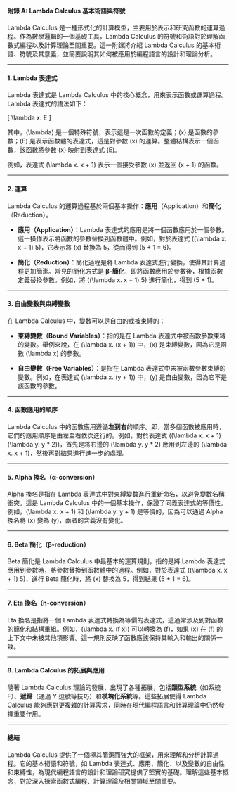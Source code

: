 #### **附錄 A: Lambda Calculus 基本術語與符號**

Lambda Calculus 是一種形式化的計算模型，主要用於表示和研究函數的運算過程。作為數學邏輯的一個基礎工具，Lambda Calculus 的符號和術語對於理解函數式編程以及計算理論至關重要。這一附錄將介紹 Lambda Calculus 的基本術語、符號及其意義，並簡要說明其如何被應用於編程語言的設計和理論分析。

---

#### **1. Lambda 表達式**

Lambda 表達式是 Lambda Calculus 中的核心概念，用來表示函數或運算過程。Lambda 表達式的語法如下：

\[
\lambda x. E
\]

其中，\(\lambda\) 是一個特殊符號，表示這是一次函數的定義；\(x\) 是函數的參數；\(E\) 是表示函數體的表達式，這是對參數 \(x\) 的運算。整體結構表示一個函數，該函數將參數 \(x\) 映射到表達式 \(E\)。

例如，表達式 \(\lambda x. x + 1\) 表示一個接受參數 \(x\) 並返回 \(x + 1\) 的函數。

---

#### **2. 運算**

Lambda Calculus 的運算過程基於兩個基本操作：**應用**（Application）和**簡化**（Reduction）。

- **應用（Application）**：Lambda 表達式的應用是將一個函數應用於一個參數。這一操作表示將函數的參數替換到函數體中。例如，對於表達式 \((\lambda x. x + 1) 5\)，它表示將 \(x\) 替換為 5，從而得到 \(5 + 1 = 6\)。
  
- **簡化（Reduction）**：簡化過程是將 Lambda 表達式進行變換，使得其計算過程更加簡潔。常見的簡化方式是 **β-簡化**，即將函數應用於參數後，根據函數定義替換參數。例如，將 \((\lambda x. x + 1) 5\) 進行簡化，得到 \(5 + 1\)。

---

#### **3. 自由變數與束縛變數**

在 Lambda Calculus 中，變數可以是自由的或被束縛的：

- **束縛變數（Bound Variables）**：指的是在 Lambda 表達式中被函數參數束縛的變數。舉例來說，在 \(\lambda x. (x + 1)\) 中，\(x\) 是束縛變數，因為它是函數 \(\lambda x\) 的參數。
  
- **自由變數（Free Variables）**：是指在 Lambda 表達式中未被函數參數束縛的變數。例如，在表達式 \(\lambda x. (y + 1)\) 中，\(y\) 是自由變數，因為它不是該函數的參數。

---

#### **4. 函數應用的順序**

Lambda Calculus 中的函數應用遵循**左到右**的順序。即，當多個函數被應用時，它們的應用順序是由左至右依次進行的。例如，對於表達式 \((\lambda x. x + 1) (\lambda y. y * 2)\)，首先是將右邊的 \(\lambda y. y * 2\) 應用到左邊的 \(\lambda x. x + 1\)，然後再對結果進行進一步的處理。

---

#### **5. Alpha 換名（α-conversion）**

Alpha 換名是指在 Lambda 表達式中對束縛變數進行重新命名，以避免變數名稱衝突。這是 Lambda Calculus 中的一個基本操作，保證了同義表達式的等價性。例如，\(\lambda x. x + 1\) 和 \(\lambda y. y + 1\) 是等價的，因為可以通過 Alpha 換名將 \(x\) 變為 \(y\)，兩者的含義沒有變化。

---

#### **6. Beta 簡化（β-reduction）**

Beta 簡化是 Lambda Calculus 中最基本的運算規則，指的是將 Lambda 表達式應用到參數時，將參數替換到函數體中的過程。例如，對於表達式 \((\lambda x. x + 1) 5\)，進行 Beta 簡化時，將 \(x\) 替換為 5，得到結果 \(5 + 1 = 6\)。

---

#### **7. Eta 換名（η-conversion）**

Eta 換名是指將一個 Lambda 表達式轉換為等價的表達式，這通常涉及到對函數的簡化和結構重組。例如，\(\lambda x. (f x)\) 可以轉換為 \(f\)，如果 \(x\) 在 \(f\) 的上下文中未被其他項影響。這一規則反映了函數應該保持其輸入和輸出的關係一致。

---

#### **8. Lambda Calculus 的拓展與應用**

隨著 Lambda Calculus 理論的發展，出現了各種拓展，包括**類型系統**（如系統 F）、**遞歸**（通過 Y 逗號等技巧）和**模塊化系統**等。這些拓展使得 Lambda Calculus 能夠應對更複雜的計算需求，同時在現代編程語言和計算理論中仍然發揮重要作用。

---

#### **總結**

Lambda Calculus 提供了一個極其簡潔而強大的框架，用來理解和分析計算過程。它的基本術語和符號，如 Lambda 表達式、應用、簡化、以及變數的自由性和束縛性，為現代編程語言的設計和理論研究提供了堅實的基礎。理解這些基本概念，對於深入探索函數式編程、計算理論及相關領域至關重要。